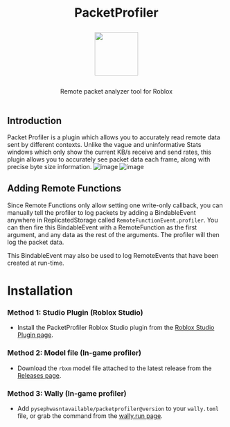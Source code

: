 
<h1 align="center">
PacketProfiler

<img src="https://user-images.githubusercontent.com/45090858/181864347-96269b03-25d7-475a-a7ad-352e1955fd4f.png" width="100" height="100" /></h1>

<div align="center">Remote packet analyzer tool for Roblox</div>

<div>&nbsp;</div>

## Introduction

Packet Profiler is a plugin which allows you to accurately read remote data sent by different contexts. Unlike the vague and uninformative Stats windows which only show the current KB/s receive and send rates, this plugin allows you to accurately see packet data each frame, along with precise byte size information.
![image](https://user-images.githubusercontent.com/45090858/181864397-9b9d5e82-72fe-4bee-b29f-9b8e5a16aa4d.png)
![image](https://user-images.githubusercontent.com/45090858/181864404-9a0bdcb9-f89e-4c21-bdc7-201a88cb36f7.png)

## Adding Remote Functions
Since Remote Functions only allow setting one write-only callback, you can manually tell the profiler to log packets by adding a BindableEvent anywhere in ReplicatedStorage called `RemoteFunctionEvent.profiler`. You can then fire this BindableEvent with a RemoteFunction as the first argument, and any data as the rest of the arguments. The profiler will then log the packet data.

This BindableEvent may also be used to log RemoteEvents that have been created at run-time.

# Installation

### Method 1: Studio Plugin (Roblox Studio)
- Install the PacketProfiler Roblox Studio plugin from the [Roblox Studio Plugin page](https://www.roblox.com/library/10332340067/PacketProfiler).
### Method 2: Model file (In-game profiler)
- Download the `rbxm` model file attached to the latest release from the [Releases page](https://github.com/PysephWasntAvailable/PacketProfiler/releases).
### Method 3: Wally (In-game profiler)
- Add `pysephwasntavailable/packetprofiler@version` to your `wally.toml` file, or grab the command from the [wally.run page](https://wally.run/package/pysephwasntavailable/packetprofiler).
